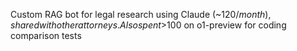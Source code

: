 Custom RAG bot for legal research using Claude (~$120/month), shared with other attorneys. Also spent >$100 on o1-preview for coding comparison tests
